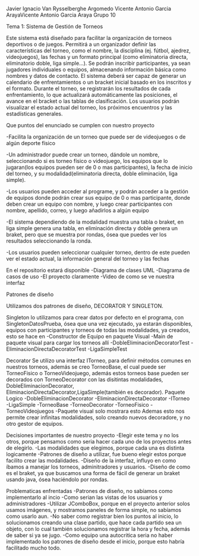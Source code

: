 Javier Ignacio Van Rysselberghe Argomedo
Vicente Antonio Garcia ArayaVicente Antonio Garcia Araya
Grupo 10

Tema 1:  Sistema de Gestión de Torneos

Este sistema está diseñado para facilitar la organización de torneos deportivos o de juegos. Permitirá a un organizador definir las características del torneo, como el nombre, la disciplina (ej. fútbol, ajedrez, videojuegos), las fechas y un formato principal (como eliminatoria directa, eliminatorio doble, liga simple...). Se podrán inscribir participantes, ya sean jugadores individuales o equipos, almacenando información básica como nombres y datos de contacto. El sistema deberá ser capaz de generar un calendario de enfrentamientos o un bracket inicial basado en los inscritos y el formato. Durante el torneo, se registrarán los resultados de cada enfrentamiento, lo que actualizará automáticamente las posiciones, el avance en el bracket o las tablas de clasificación. Los usuarios podrán visualizar el estado actual del torneo, los próximos encuentros y las estadísticas generales.

Que puntos del enunciado se cumplen con nuestro proyecto

-Facilita la organización de un torneo que puede ser de videojuegos o de algún deporte físico

-Un administrador puede crear un torneo, dándole un nombre, seleccionando si es torneo físico o videojuego, los equipos que lo jugaran(los equipos pueden ser de 0 o mas participantes), la fecha de inicio del torneo, y su modalidad(eliminatoria directa, doble eliminación, liga simple).

-Los usuarios pueden acceder al programe, y podrán acceder a la gestión de equipos donde podrán crear sus equipo de 0 o mas participante, donde deben crear un equipo con nombre, y luego crear participantes con nombre, apellido, correo, y luego añadirlos a algún equipo

-El sistema dependiendo de la modalidad muestra una tabla o braket, en liga simple genera una tabla, en eliminación directa y doble genera un braket, pero que se muestra por rondas, ósea que puedes ver los resultados seleccionando la ronda.

-Los usuarios pueden seleccionar cualquier torneo, dentro de este pueden ver el estado actual, la información general del torneo y las fechas


En el repositorio estará disponible
-Diagrama de clases UML
-Diagrama de casos de uso
-El proyecto claramente
-Video de como se ve nuestra interfaz

Patrones de diseño

Utilizamos dos patrones de diseño, DECORATOR Y SINGLETON.

Singleton lo utilizamos para crear datos por defecto en el programa, con SingletonDatosPrueba, ósea que una vez ejecutado, ya estarán disponibles, equipos con participantes y torneos de todas las modalidades, ya creados, esto se hace en
-Constructor de Equipo en paquete Visual
-Main de paquete visual para cargar los torneos allí
-DobleEliminacionDecoratorTest
-EliminacionDirectaDecoratorTest
-LigaSimpleTest

Decorator
Se utilizo una interfaz ITorneo, para definir métodos comunes en nuestros torneos, además se creo TorneoBase, el cual puede ser TorneoFisico o TorneoVideojuego, además estos torneos base pueden ser decorados con TorneoDecorator con las disitintas modalidades, DobleEliminacionDecorator, EliminacionDirectaDecorator,LigaSimple(también es decorador).
Paquete Logico
-DobleEliminacionDecorator
-EliminacionDirectaDecorator
-ITorneo
-LigaSimple
-TorneoBase
-TorneoDecorator
-TorneoFisico
-TorneoVideojuegos 
-Paquete visual solo mostrara esto
Ademas esto nos permite crear infinitas modalidades, solo creando nuevos decoradore, y no otro gestor de equipos.

Decisiones importantes de nuestro proyecto
-Elegir este tema y no los otros, porque pensamos como seria hacer cada uno de los proyectos antes de elegirlo.
-Las modalidades que elegimos, porque cada una es distinta logicamente
-Patrones de diseño a utilizar, fue bueno elegir estos porque facilito crear las modalidades.
-Diseño de la interfaz, influyo en como íbamos a manejar los torneos, adminitradores y usuarios.
-Diseño de como es el braket, ya que buscamos una forma de fácil de generar un braket usando java, ósea haciéndolo por rondas.

Problematicas enfrentadas
-Patrones de diseño, no sabíamos como implementarlo al incio
-Como serian las vistas de los usuarios y administradores
-Utilizar JComboBox, porque en el proyecto anterior solos usamos imágenes, y mostramos paneles de forma simple, no sabíamos como usarlo aun.
-No saber como registrar bien los puntos al inicio, lo solucionamos creando una clase partido, que hace cada partido sea un objeto, con lo cual también solucionamos registrar la hora y fecha, además de saber si ya se jugo.
-Como equipo una autocritica seria no haber implementado los patrones de diseño desde el inicio, porque esto habría facilitado mucho todo.




